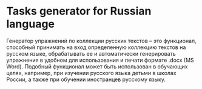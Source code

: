 # Tasks generator for Russian language


Генератор упражнений по коллекции русских текстов – это функционал, способный принимать на вход определенную коллекцию текстов на русском языке, обрабатывать ее и автоматически генерировать упражнения в удобном для использования и печати формате .docx (MS Word). Подобный функционал может быть использован в обучающих целях, например, при изучении русского языка детьми в школах России, а также при обучении иностранцев русскому языку.

